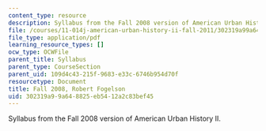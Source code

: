 ```yaml
---
content_type: resource
description: Syllabus from the Fall 2008 version of American Urban History II.
file: /courses/11-014j-american-urban-history-ii-fall-2011/302319a99a648825eb5412a2c83bef45_MIT11_014JF11_syllf08.pdf
file_type: application/pdf
learning_resource_types: []
ocw_type: OCWFile
parent_title: Syllabus
parent_type: CourseSection
parent_uid: 109d4c43-215f-9683-e33c-6746b954d70f
resourcetype: Document
title: Fall 2008, Robert Fogelson
uid: 302319a9-9a64-8825-eb54-12a2c83bef45
---
```

Syllabus from the Fall 2008 version of American Urban History II.

